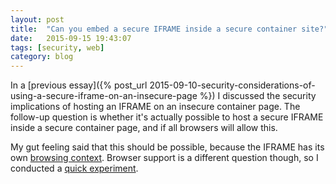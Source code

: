 ```yaml
---
layout: post
title:  "Can you embed a secure IFRAME inside a secure container site?"
date:   2015-09-15 19:43:07
tags: [security, web]
category: blog
---
```


In a [previous essay]({% post_url 2015-09-10-security-considerations-of-using-a-secure-iframe-on-an-insecure-page %}) I discussed the security implications of hosting an IFRAME on an insecure container page. The follow-up question is whether it's actually possible to host a secure IFRAME inside a secure container page, and if all browsers will allow this.

My gut feeling said that this should be possible, because the IFRAME has its own [browsing context](http://www.w3.org/TR/html/browsers.html#nested-browsing-contexts). Browser support is a different question though, so I conducted a [quick experiment](https://github.com/opyate/securesecure). 
